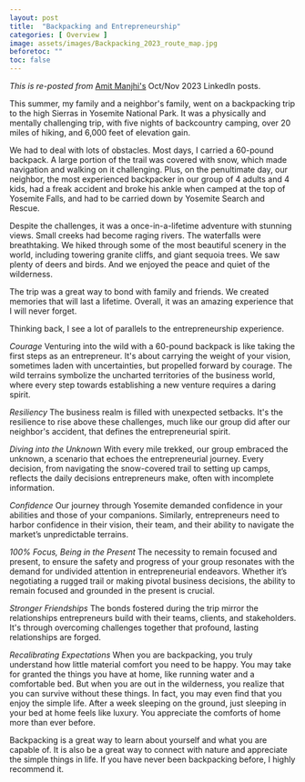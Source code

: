 ```yaml
---
layout: post
title:  "Backpacking and Entrepreneurship"
categories: [ Overview ]
image: assets/images/Backpacking_2023_route_map.jpg
beforetoc: ""
toc: false
---
```


*This is re-posted from* [Amit Manjhi's](https://www.linkedin.com/in/amitmanjhi/) Oct/Nov 2023 LinkedIn posts.

This summer, my family and a neighbor's family, went on a backpacking trip to the high Sierras in Yosemite National Park. It was a physically and mentally challenging trip, with five nights of backcountry camping, over 20 miles of hiking, and 6,000 feet of elevation gain.

We had to deal with lots of obstacles. Most days, I carried a 60-pound backpack. A large portion of the trail was covered with snow, which made navigation and walking on it challenging. Plus, on the penultimate day, our neighbor, the most experienced backpacker in our group of 4 adults and 4 kids, had a freak accident and broke his ankle when camped at the top of Yosemite Falls, and had to be carried down by Yosemite Search and Rescue.

Despite the challenges, it was a once-in-a-lifetime adventure with stunning views. Small creeks had become raging rivers. The waterfalls were breathtaking. We hiked through some of the most beautiful scenery in the world, including towering granite cliffs, and giant sequoia trees. We saw plenty of deers and birds. And we enjoyed the peace and quiet of the wilderness.

The trip was a great way to bond with family and friends. We created memories that will last a lifetime. Overall, it was an amazing experience that I will never forget.

Thinking back, I see a lot of parallels to the entrepreneurship experience.

*Courage*
Venturing into the wild with a 60-pound backpack is like taking the first steps as an entrepreneur. It's about carrying the weight of your vision, sometimes laden with uncertainties, but propelled forward by courage. The wild terrains symbolize the uncharted territories of the business world, where every step towards establishing a new venture requires a daring spirit.

*Resiliency*
The business realm is filled with unexpected setbacks. It's the resilience to rise above these challenges, much like our group did after our neighbor's accident, that defines the entrepreneurial spirit.

*Diving into the Unknown*
With every mile trekked, our group embraced the unknown, a scenario that echoes the entrepreneurial journey. Every decision, from navigating the snow-covered trail to setting up camps, reflects the daily decisions entrepreneurs make, often with incomplete information.

*Confidence*
Our journey through Yosemite demanded confidence in your abilities and those of your companions. Similarly, entrepreneurs need to harbor confidence in their vision, their team, and their ability to navigate the market’s unpredictable terrains.

*100% Focus, Being in the Present*
The necessity to remain focused and present, to ensure the safety and progress of your group resonates with the demand for undivided attention in entrepreneurial endeavors. Whether it’s negotiating a rugged trail or making pivotal business decisions, the ability to remain focused and grounded in the present is crucial.

*Stronger Friendships*
The bonds fostered during the trip mirror the relationships entrepreneurs build with their teams, clients, and stakeholders. It's through overcoming challenges together that profound, lasting relationships are forged.

*Recalibrating Expectations*
When you are backpacking, you truly understand how little material comfort you need to be happy. You may take for granted the things you have at home, like running water and a comfortable bed. But when you are out in the wilderness, you realize that you can survive without these things. In fact, you may even find that you enjoy the simple life. After a week sleeping on the ground, just sleeping in your bed at home feels like luxury. You appreciate the comforts of home more than ever before.

Backpacking is a great way to learn about yourself and what you are capable of. It is also be a great way to connect with nature and appreciate the simple things in life. If you have never been backpacking before, I highly recommend it.
